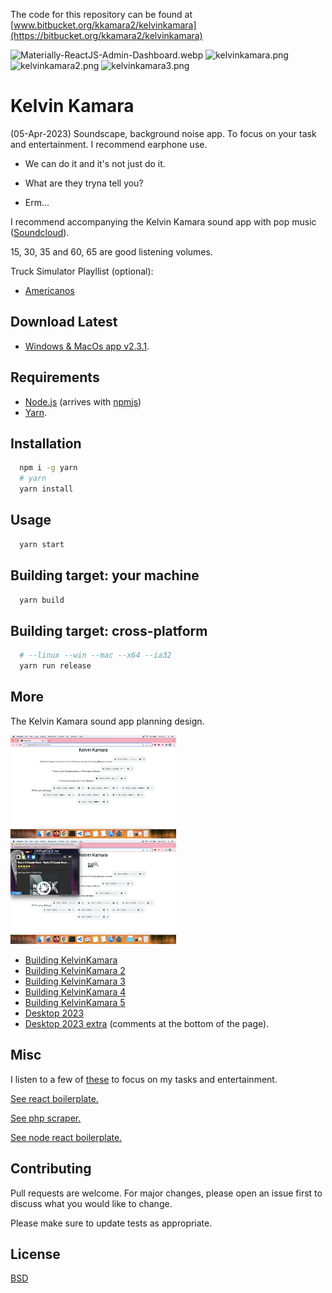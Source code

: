 The code for this repository can be found at [www.bitbucket.org/kkamara2/kelvinkamara](https://bitbucket.org/kkamara2/kelvinkamara)

<img src="https://codedthemes.com/wp-content/uploads/edd/2022/05/Materially-ReactJS-Admin-Dashboard.webp" alt="Materially-ReactJS-Admin-Dashboard.webp" width=""/>

<img src="https://github.com/kkamara/useful/blob/main/kelvinkamara.png?raw=true" alt="kelvinkamara.png" width=""/>

<img src="https://github.com/kkamara/useful/blob/main/kelvinkamara2.png?raw=true" alt="kelvinkamara2.png" width=""/>

<img src="https://github.com/kkamara/useful/blob/main/kelvinkamara3.png?raw=true" alt="kelvinkamara3.png" width=""/>

# Kelvin Kamara

(05-Apr-2023) Soundscape, background noise app. To focus on your task and entertainment. I recommend earphone use.

- We can do it and it's not just do it.

- What are they tryna tell you?

- Erm...

I recommend accompanying the Kelvin Kamara sound app with pop music ([Soundcloud](https://soundcloud.com/discover)).

15, 30, 35 and 60, 65 are good listening volumes.

Truck Simulator Playllist (optional):

* [Americanos](https://www.youtube.com/watch?v=Se_Ouox0wVQ&list=PLQ4_4pfbt1WpQlxqmX0XLwGVGepyT2SZm&index=211)

## Download Latest

* [Windows & MacOs app v2.3.1](https://github.com/kkamara/kelvinkamara/releases).

## Requirements

* [Node.js](https://nodejs.org/en/) (arrives with [npmjs](https://www.npmjs.com/))
* [Yarn](https://yarnpkg.com/).

## Installation

```bash
  npm i -g yarn
  # yarn
  yarn install
```

## Usage

```bash
  yarn start
```

## Building target: your machine

```bash
  yarn build
```

## Building target: cross-platform

```bash
  # --linux --win --mac --x64 --ia32
  yarn run release
```

## More

The Kelvin Kamara sound app planning design.

<img src="https://raw.githubusercontent.com/kkamara/useful/main/kelvinkamara-planning.png" alt="kelvinkamara-planning.png" width="265"/> <img src="https://raw.githubusercontent.com/kkamara/useful/main/kelvinkamara-planning2.png" alt="kelvinkamara-planning2.png" width="265"/>

* [Building KelvinKamara](https://github.com/kkamara/useful/blob/main/kelvinkamara-building.png)
* [Building KelvinKamara 2](https://github.com/kkamara/useful/blob/main/kelvinkamara-building2.png)
* [Building KelvinKamara 3](https://github.com/kkamara/useful/blob/main/kelvinkamara-building3.png)
* [Building KelvinKamara 4](https://github.com/kkamara/useful/blob/main/kelvinkamara-building4.png)
* [Building KelvinKamara 5](https://github.com/kkamara/useful/blob/main/kelvinkamara-building5.png)
* [Desktop 2023](https://raw.githubusercontent.com/kkamara/useful/main/desktop-2023.png)
* [Desktop 2023 extra](https://github.com/kkamara/useful/commit/a9e620925598c945ad71501388dc615f4b381d33) (comments at the bottom of the page).

## Misc

I listen to a few of [these](https://www.youtube.com/watch?v=wKduUdwXLt0) to focus on my tasks and entertainment.

[See react boilerplate.](https://github.com/kkamara/react-boilerplate)

[See php scraper.](https://github.com/kkamara/php-scraper)

[See node react boilerplate.](https://github.com/kkamara/node-react-boilerplate)

## Contributing
Pull requests are welcome. For major changes, please open an issue first to discuss what you would like to change.

Please make sure to update tests as appropriate.

## License
[BSD](https://opensource.org/licenses/BSD-3-Clause)
